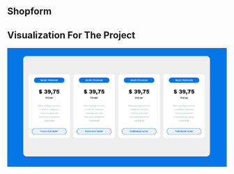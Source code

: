 ## Shopform

## Visualization For The Project 

<img src="https://github.com/GintautasTubilevicius/PriceForm/blob/main/img/shopform.png" />